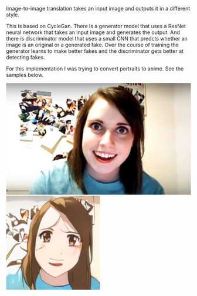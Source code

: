 Image-to-image translation takes an input image and outputs it in a different style.

This is based on CycleGan. There is a generator model that uses a ResNet neural network that takes
an input image and generates the output. And there is discriminator model that uses a small CNN that predcts
whether an image is an original or a generated fake. Over the course of training the generator learns to
make better fakes and the discriminator gets better at detecting fakes.

For this implementation I was trying to convert portraits to anime. See the samples below.

![alt text](https://raw.githubusercontent.com/tjbergstrom/ML/master/Image%20Translation/samples/1.jpg)
![alt text](https://raw.githubusercontent.com/tjbergstrom/ML/master/Image%20Translation/samples/1_generated.jpeg)

